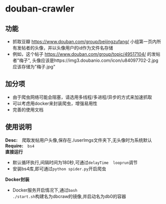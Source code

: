 # douban-crawler
## 功能
* 抓取豆瓣 https://www.douban.com/group/beijingzufang/ 小组第一页内所有发帖者的头像，并以头像用户的id作为文件名存储
* 例如，这个帖子 https://www.douban.com/group/topic/49517104/ 的发帖者"梅子", 头像应该是https://img3.doubanio.com/icon/u84097702-2.jpg 应该存储为"梅子.jpg"

## 加分项
* 由于爬虫网络可能会阻塞，请选用多线程/多进程/异步的方式来加速抓取
* 可以考虑用docker来封装爬虫，增强易用性
* 完善的使用文档        

## 使用说明
<strong>Desc:</strong>&emsp;爬取发帖用户头像,保存在./userImgs文件夹下,无头像时为系统默认        
<strong>Require:</strong>&emsp;<code>bs4</code>       
<strong>直接运行</strong>            

* 默认循环执行,间隔时间为180秒,可通过<code>delayTime&emsp;&emsp;looprun</code>调节
* 安装bs4库,即可通过<code>python spider.py</code>开启爬虫           
 
<strong>Docker封装</strong>
           
* Docker服务开启情况下,通过<code>bash ./start.sh</code>构建名为dbcraw的镜像,并启动名为db0的容器      
  
      

